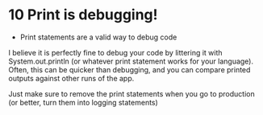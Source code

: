 # 10 Print is debugging!

- Print statements are a valid way to debug code

I believe it is perfectly fine to debug your code by littering it with System.out.println (or whatever print statement works for your language). Often, this can be quicker than debugging, and you can compare printed outputs against other runs of the app.

Just make sure to remove the print statements when you go to production (or better, turn them into logging statements)
